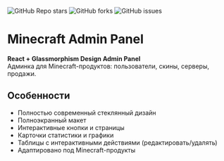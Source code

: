 ![GitHub Repo stars](https://img.shields.io/github/stars/fecurity74-bot/Admin-Panel?style=for-the-badge)
![GitHub forks](https://img.shields.io/github/forks/fecurity74-bot/Admin-Panel?style=for-the-badge)
![GitHub issues](https://img.shields.io/github/issues/fecurity74-bot/Admin-Panel?style=for-the-badge)

# Minecraft Admin Panel

**React + Glassmorphism Design Admin Panel**  
Админка для Minecraft-продуктов: пользователи, скины, серверы, продажи.  

## Особенности
- Полностью современный стеклянный дизайн
- Полноэкранный макет
- Интерактивные кнопки и страницы
- Карточки статистики и графики
- Таблицы с интерактивными действиями (редактировать/удалять)
- Адаптировано под Minecraft-продукты
